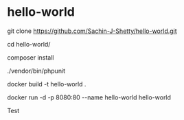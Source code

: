 # hello-world

git clone https://github.com/Sachin-J-Shetty/hello-world.git

cd hello-world/

composer install

./vendor/bin/phpunit

docker build -t hello-world .

docker run -d -p 8080:80 --name hello-world hello-world

Test
